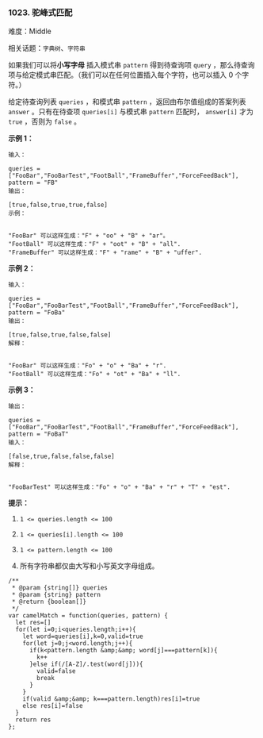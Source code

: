 ### 1023. 驼峰式匹配

难度：Middle

相关话题：`字典树`、`字符串`

如果我们可以将**小写字母** 插入模式串 `pattern` 得到待查询项 `query` ，那么待查询项与给定模式串匹配。（我们可以在任何位置插入每个字符，也可以插入 0 个字符。）



给定待查询列表 `queries` ，和模式串 `pattern` ，返回由布尔值组成的答案列表 `answer` 。只有在待查项 `queries[i]`  与模式串 `pattern`  匹配时， `answer[i]` 才为  `true` ，否则为  `false` 。







**示例 1：** 



```
输入：

queries = ["FooBar","FooBarTest","FootBall","FrameBuffer","ForceFeedBack"], pattern = "FB"
输出：

[true,false,true,true,false]
示例：


"FooBar" 可以这样生成："F" + "oo" + "B" + "ar"。
"FootBall" 可以这样生成："F" + "oot" + "B" + "all".
"FrameBuffer" 可以这样生成："F" + "rame" + "B" + "uffer".
```


**示例 2：** 



```
输入：

queries = ["FooBar","FooBarTest","FootBall","FrameBuffer","ForceFeedBack"], pattern = "FoBa"
输出：

[true,false,true,false,false]
解释：


"FooBar" 可以这样生成："Fo" + "o" + "Ba" + "r".
"FootBall" 可以这样生成："Fo" + "ot" + "Ba" + "ll".
```


**示例 3：** 



```
输出：

queries = ["FooBar","FooBarTest","FootBall","FrameBuffer","ForceFeedBack"], pattern = "FoBaT"
输入：

[false,true,false,false,false]
解释：


"FooBarTest" 可以这样生成："Fo" + "o" + "Ba" + "r" + "T" + "est".
```






**提示：** 




1.  `1 <= queries.length <= 100` 

2.  `1 <= queries[i].length <= 100` 

3.  `1 <= pattern.length <= 100` 

4. 所有字符串都仅由大写和小写英文字母组成。




```
/**
 * @param {string[]} queries
 * @param {string} pattern
 * @return {boolean[]}
 */
var camelMatch = function(queries, pattern) {
  let res=[]
  for(let i=0;i<queries.length;i++){
    let word=queries[i],k=0,valid=true
    for(let j=0;j<word.length;j++){
      if(k<pattern.length &amp;&amp; word[j]===pattern[k]){
        k++
      }else if(/[A-Z]/.test(word[j])){
        valid=false
        break
      }   
    }
    if(valid &amp;&amp; k===pattern.length)res[i]=true
    else res[i]=false
  }
  return res
};
```

